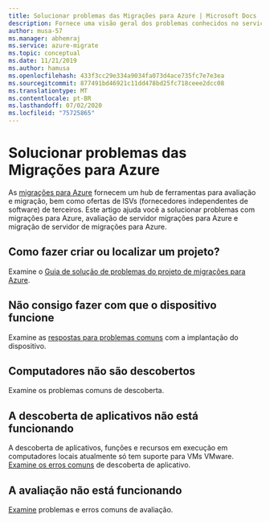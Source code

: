 ```yaml
---
title: Solucionar problemas das Migrações para Azure | Microsoft Docs
description: Fornece uma visão geral dos problemas conhecidos no serviço de migrações para Azure, bem como dicas de solução de problemas para erros comuns.
author: musa-57
ms.manager: abhemraj
ms.service: azure-migrate
ms.topic: conceptual
ms.date: 11/21/2019
ms.author: hamusa
ms.openlocfilehash: 433f3cc29e334a9034fa073d4ace735fc7e7e3ea
ms.sourcegitcommit: 877491bd46921c11dd478bd25fc718ceee2dcc08
ms.translationtype: MT
ms.contentlocale: pt-BR
ms.lasthandoff: 07/02/2020
ms.locfileid: "75725865"
---
```

# <a name="troubleshoot-azure-migrate"></a>Solucionar problemas das Migrações para Azure

As [migrações para Azure](migrate-services-overview.md) fornecem um hub de ferramentas para avaliação e migração, bem como ofertas de ISVs (fornecedores independentes de software) de terceiros. Este artigo ajuda você a solucionar problemas com migrações para Azure, avaliação de servidor migrações para Azure e migração de servidor de migrações para Azure.

## <a name="how-do-i-create-or-find-a-project"></a>Como fazer criar ou localizar um projeto?

Examine o [Guia de solução de problemas do projeto de migrações para Azure](troubleshoot-project.md).

## <a name="i-cant-get-the-appliance-working"></a>Não consigo fazer com que o dispositivo funcione

Examine as [respostas para problemas comuns](troubleshoot-appliance-discovery.md) com a implantação do dispositivo.

## <a name="machines-arent-discovered"></a>Computadores não são descobertos

Examine os problemas comuns de descoberta.

## <a name="app-discovery-isnt-working"></a>A descoberta de aplicativos não está funcionando

A descoberta de aplicativos, funções e recursos em execução em computadores locais atualmente só tem suporte para VMs VMware. [Examine os erros comuns](troubleshoot-appliance-discovery.md#common-app-discovery-errors) de descoberta de aplicativo.

## <a name="assessment-isnt-working"></a>A avaliação não está funcionando

[Examine](troubleshoot-assessment.md) problemas e erros comuns de avaliação.
